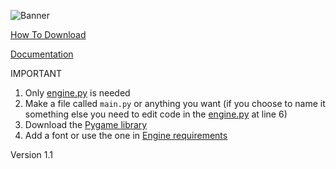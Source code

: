 ![Banner](https://github.com/Dragon-Chicken/Basilisk/assets/70321204/d9b4f440-169c-4fdd-baed-5b2be07abd39)

[How To Download](https://github.com/Dragon-Chicken/Basilisk/wiki/HOW-DO-DOWNLOAD)

[Documentation](https://github.com/Dragon-Chicken/DragonEngine/wiki)

IMPORTANT

1. Only [engine.py](https://github.com/Dragon-Chicken/DragonEngine/blob/main/engine.py) is needed
2. Make a file called `main.py` or anything you want (if you choose to name it something else you need to edit code in the [engine.py](https://github.com/Dragon-Chicken/DragonEngine/blob/main/engine.py) at line 6)
3. Download the [Pygame library](https://pypi.org/project/pygame/)
4. Add a font or use the one in [Engine requirements](https://github.com/Dragon-Chicken/Basilisk/tree/90648573a8b2e83a6132a12d9e46ba2bb27ec01a/Engine%20requirements)

Version 1.1
